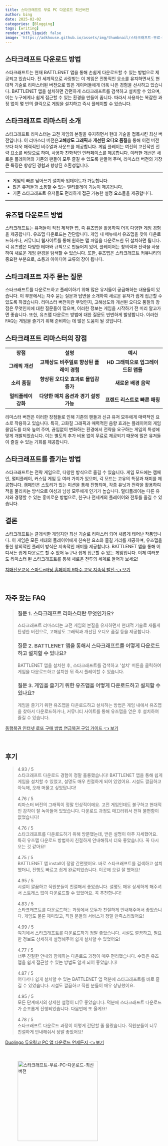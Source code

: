 ```yaml
---
title: 스타크래프트 무료 PC 다운로드 최신버전
author: bing
date: 2025-02-02
categories: [Blogging]
tags: [writing]
render_with_liquid: false
image: 'https://adkhouse.github.io/assets/img/thumbnail/스타크래프트-무료-PC-다운로드-최신버전.webp'
---
```



<h2 id='스타크래프트_다운로드_방법'>스타크래프트 다운로드 방법</h2>

<p>스타크래프트는 현재 BATTLENET 앱을 통해 손쉽게 다운로드할 수 있는 방법으로 제공되고 있습니다. 전 세계적으로 사랑받는 이 게임은 전통적인 요소를 유지하면서도 현대적 기술로 리마스터된 버전으로 많은 게이머들에게 더욱 나은 경험을 선사하고 있습니다. BATTLENET 앱을 설치하면 간편하게 스타크래프트를 검색하고 설치할 수 있으며, 이는 누구에게나 쉽게 접근할 수 있는 환경을 만들어 줍니다. 따라서 사용자는 복잡한 과정 없이 몇 번의 클릭으로 게임을 설치하고 즉시 플레이할 수 있습니다.</p>

<h2 id='스타크래프트_리마스터_소개'>스타크래프트 리마스터 소개</h2>

<p>스타크래프트 리마스터는 고전 게임의 본질을 유지하면서 현대 기술을 접목시킨 최신 버전입니다. 이 리마스터 버전은<b>고해상도 그래픽</b>과 <b>개선된 오디오 품질</b>을 통해 이전 버전보다 더욱 매력적인 비주얼과 사운드를 제공합니다. 게임 플레이는 여전히 고전적인 전략 요소를 바탕으로 하며, 사용자 친화적인 인터페이스를 제공합니다. 이러한 개선은 새로운 플레이어와 기존의 팬들이 모두 즐길 수 있도록 만들어 주며, 리마스터 버전의 가장 큰 특징은 향상된 경험과 향상된 호환성입니다.</p>

<hr />

<ul>
    <li>게임의 빠른 덮어쓰기 설치와 업데이트가 가능합니다.</li>
    <li>많은 유저들과 소통할 수 있는 멀티플레이 기능이 제공됩니다.</li>
    <li>기존 스타크래프트 유저들도 편리하게 접근 가능한 설정 요소들을 제공합니다.</li>
</ul>

<hr />

<h2 id='유즈맵_다운로드_방법'>유즈맵 다운로드 방법</h2>

<p>스타크래프트는 유저들이 직접 제작한 맵, 즉 유즈맵을 활용하여 더욱 다양한 게임 경험을 제공합니다. 유즈맵 다운로드는 간단합니다. 게임 내 메뉴에서 유즈맵을 찾아 다운로드하거나, 커뮤니티 웹사이트를 통해 원하는 맵 파일을 다운로드한 뒤 설치하면 됩니다. 각 유즈맵은 다양한 테마와 규칙으로 만들어져 있어, 플레이어는 창의력과 전략을 사용하여 새로운 게임 환경을 탐색할 수 있습니다. 또한, 유즈맵은 스타크래프트 커뮤니티의 중요한 부분으로, 소통과 아이디어 교류의 장이 됩니다.</p>

<h2 id='스타크래프트_자주_묻는_질문'>스타크래프트 자주 묻는 질문</h2>

<p>스타크래프트를 다운로드하고 플레이하기 위해 많은 유저들이 궁금해하는 내용들이 있습니다. 이 부분에서는 자주 묻는 질문과 답변을 소개하여 새로운 유저가 쉽게 접근할 수 있도록 하겠습니다. 리마스터 버전이란 무엇인지, 고해상도와 개선된 오디오 품질의 장점은 무엇인지에 대한 질문들이 많으며, 이러한 정보는 게임을 시작하기 전 미리 알고가면 좋습니다. 또한, 유즈맵 다운로드 방법에 대한 질문도 빈번하게 발생합니다. 이러한 FAQ는 게임을 즐기기 위해 준비하는 데 많은 도움이 될 것입니다.</p>

<h2 id='스타크래프트_리마스터_장점'>스타크래프트 리마스터의 장점</h2>

<table>
    <tr>
        <td style="text-align: center; height: 17px;"><b>장점</b></td>
        <td style="text-align: center; height: 17px;"><b>설명</b></td>
        <td style="text-align: center; height: 17px;"><b>예시</b></td>
    </tr>
    <tr>
        <td style="text-align: center; height: 17px;"><b>그래픽 개선</b></td>
        <td style="text-align: center; height: 17px;"><b>고해상도 비주얼로 향상된 플레이 경험</b></td>
        <td style="text-align: center; height: 17px;"><b>HD 그래픽으로 업그레이드된 맵들</b></td>
    </tr>
    <tr>
        <td style="text-align: center; height: 17px;"><b>소리 품질</b></td>
        <td style="text-align: center; height: 17px;"><b>향상된 오디오 효과로 몰입감 증가</b></td>
        <td style="text-align: center; height: 17px;"><b>새로운 배경 음악</b></td>
    </tr>
    <tr>
        <td style="text-align: center; height: 17px;"><b>멀티플레이 강화</b></td>
        <td style="text-align: center; height: 17px;"><b>다양한 매치 옵션과 경기 설정 가능</b></td>
        <td style="text-align: center; height: 17px;"><b>프렌드 리스트로 빠른 매칭</b></td>
    </tr>
</table>

<p>리마스터 버전은 이러한 장점들로 인해 기존의 팬들과 신규 유저 모두에게 매력적인 요소로 작용하고 있습니다. 특히, 고화질 그래픽과 매력적인 음향 효과는 플레이어의 게임 몰입도를 더욱 높여 주며, 끊임없이 변화하는 환경에서 전략을 요구하는 게임의 특성에 맞게 개발되었습니다. 이는 별도의 추가 비용 없이 무료로 제공되기 때문에 많은 유저들이 즐길 수 있는 기회를 제공합니다.</p>

<h2 id='스타크래프트를_즐기는_방법'>스타크래프트를 즐기는 방법</h2>

<p>스타크래프트는 전략 게임으로, 다양한 방식으로 즐길 수 있습니다. 게임 모드에는 캠페인, 멀티플레이, 커스텀 게임 등 여러 가지가 있으며, 각 모드는 고유의 특징과 재미를 제공합니다. 캠페인은 스토리가 있는 미션을 통해 진행되며, 각종 유닛과 전략을 활용하여 적을 물리치는 방식으로 여성과 남성 모두에게 인기가 높습니다. 멀티플레이는 다른 유저와 경쟁할 수 있는 흥미로운 방법으로, 친구나 전세계의 플레이어와 전투를 즐길 수 있습니다.</p>

<h2 id='결론'>결론</h2>

<p>스타크래프트는 클래식한 게임지만 최신 기술로 리마스터 되어 새롭게 태어난 작품입니다. 이 게임은 모든 세대의 플레이어에게 친숙한 요소와 즐길 거리를 제공하며, 유즈맵을 통한 창의적인 플레이 방식은 지속적인 재미를 제공합니다. BATTLENET 앱을 통해 어디서든 쉽게 다운로드 할 수 있어 누구나 쉽게 접근할 수 있는 게임입니다. 이제 여러분도 리마스터 된 스타크래프트를 통해 새로운 전투의 세계로 들어가 보세요!</p>


<p><a class="click-button" title="치매전문교육 스마트e러닝 홈페이지 9차수 교육 지속적 발전" href="https://adkhouse.github.io/posts/%EC%B9%98%EB%A7%A4%EC%A0%84%EB%AC%B8%EA%B5%90%EC%9C%A1-%EC%8A%A4%EB%A7%88%ED%8A%B8e%EB%9F%AC%EB%8B%9D-%ED%99%88%ED%8E%98%EC%9D%B4%EC%A7%80-9%EC%B0%A8%EC%88%98-%EA%B5%90%EC%9C%A1-%EC%A7%80%EC%86%8D%EC%A0%81-%EB%B0%9C%EC%A0%84/" rel="dofollow">치매전문교육 스마트e러닝 홈페이지 9차수 교육 지속적 발전 👈 보기</a></p><br>
<h2 id='자주_찾는_FAQ'>자주 찾는 FAQ</h2>
<div itemscope="" itemtype="https://schema.org/FAQPage"> 
<blockquote> 
<div itemscope="" itemprop="mainEntity" itemtype="https://schema.org/Question"> 
<h3 itemprop="name">질문 1. 스타크래프트 리마스터란 무엇인가요?</h3> 
<div itemscope="" itemprop="acceptedAnswer" itemtype="https://schema.org/Answer"> 
<span itemprop="text"> 
<p>스타크래프트 리마스터는 고전 게임의 본질을 유지하면서 현대적 기술로 새롭게 탄생한 버전으로, 고해상도 그래픽과 개선된 오디오 품질 등을 제공합니다.</p> 
</span> 
</div> 
</div> 

<div itemscope="" itemprop="mainEntity" itemtype="https://schema.org/Question"> 
<h3 itemprop="name">질문 2. BATTLENET 앱을 통해서 스타크래프트를 어떻게 다운로드하고 설치할 수 있나요?</h3> 
<div itemscope="" itemprop="acceptedAnswer" itemtype="https://schema.org/Answer"> 
<span itemprop="text"> 
<p>BATTLENET 앱을 설치한 후, 스타크래프트를 검색하고 '설치' 버튼을 클릭하여 게임을 다운로드하고 설치한 뒤 즉시 플레이할 수 있습니다.</p> 
</span> 
</div> 
</div> 

<div itemscope="" itemprop="mainEntity" itemtype="https://schema.org/Question"> 
<h3 itemprop="name">질문 3. 게임을 즐기기 위한 유즈맵을 어떻게 다운로드하고 설치할 수 있나요?</h3> 
<div itemscope="" itemprop="acceptedAnswer" itemtype="https://schema.org/Answer"> 
<span itemprop="text"> 
<p>게임을 즐기기 위한 유즈맵을 다운로드하고 설치하는 방법은 게임 내에서 유즈맵을 찾아서 다운로드하거나, 커뮤니티 사이트를 통해 유즈맵을 얻은 후 설치하여 즐길 수 있습니다.</p> 
</span> 
</div> 
</div> 

</blockquote> 
</div>
<p><a class="click-button" title="동행복권 인터넷 로또 구매 방법 연금복권 구입 가이드" href="https://adkhouse.github.io/posts/%EB%8F%99%ED%96%89%EB%B3%B5%EA%B6%8C-%EC%9D%B8%ED%84%B0%EB%84%B7-%EB%A1%9C%EB%98%90-%EA%B5%AC%EB%A7%A4-%EB%B0%A9%EB%B2%95-%EC%97%B0%EA%B8%88%EB%B3%B5%EA%B6%8C-%EA%B5%AC%EC%9E%85-%EA%B0%80%EC%9D%B4%EB%93%9C/" rel="dofollow">동행복권 인터넷 로또 구매 방법 연금복권 구입 가이드 👈 보기</a></p><br>
<h2 id='후기'>후기</h2>
<div itemscope itemtype="https://schema.org/Product">
  <blockquote>
  <div itemprop="review" itemscope itemtype="https://schema.org/Review">
      <div itemprop="reviewRating" itemscope itemtype="https://schema.org/Rating"> <span itemprop="ratingValue">4.93</span> / <span itemprop="bestRating">5</span> </div>
      <span itemprop="reviewBody">스타크래프트 다운로드 경험이 정말 훌륭했습니다! BATTLENET 앱을 통해 쉽게 게임을 설치할 수 있었고, 설명도 매우 친절하게 되어 있었어요. 시설도 깔끔하고 아늑해, 오래 머물고 싶었답니다!</span>
  </div>
  <br>
  <div itemprop="review" itemscope itemtype="https://schema.org/Review">
      <div itemprop="reviewRating" itemscope itemtype="https://schema.org/Rating"> <span itemprop="ratingValue">4.76</span> / <span itemprop="bestRating">5</span> </div>
      <span itemprop="reviewBody">리마스터 버전의 그래픽이 정말 인상적이에요. 고전 게임인데도 불구하고 현대적인 감각이 잘 녹아들어 있었습니다. 다운로드 과정도 매끄러워서 전혀 불편함이 없었습니다!</span>
  </div>
  <br>
  <div itemprop="review" itemscope itemtype="https://schema.org/Review">
      <div itemprop="reviewRating" itemscope itemtype="https://schema.org/Rating"> <span itemprop="ratingValue">4.76</span> / <span itemprop="bestRating">5</span> </div>
      <span itemprop="reviewBody">스타크래프트를 다운로드하기 위해 방문했는데, 받은 설명이 아주 자세했어요. 특히 유즈맵 다운로드 방법까지 친절하게 안내해줘서 더욱 좋았습니다. 꼭 다시 오는 것 같아요!</span>
  </div>
  <br>
  <div itemprop="review" itemscope itemtype="https://schema.org/Review">
      <div itemprop="reviewRating" itemscope itemtype="https://schema.org/Rating"> <span itemprop="ratingValue">4.75</span> / <span itemprop="bestRating">5</span> </div>
      <span itemprop="reviewBody">BATTLENET 앱 install이 정말 간편했어요. 바로 스타크래프트를 검색하고 설치했더니, 진행도 빠르고 쉽게 완료되었습니다. 이곳에 오길 잘 했어요!</span>
  </div>
  <br>
  <div itemprop="review" itemscope itemtype="https://schema.org/Review">
      <div itemprop="reviewRating" itemscope itemtype="https://schema.org/Rating"> <span itemprop="ratingValue">4.95</span> / <span itemprop="bestRating">5</span> </div>
      <span itemprop="reviewBody">시설이 깔끔하고 직원분들이 친절해서 좋았습니다. 설명도 매우 상세하게 해주셔서 스트레스 없이 다운로드할 수 있었어요. 꼭 추천합니다!</span>
  </div>
  <br>
  <div itemprop="review" itemscope itemtype="https://schema.org/Review">
      <div itemprop="reviewRating" itemscope itemtype="https://schema.org/Rating"> <span itemprop="ratingValue">4.83</span> / <span itemprop="bestRating">5</span> </div>
      <span itemprop="reviewBody">스타크래프트를 다운로드하는 과정에서 모두가 친절하게 안내해주어서 좋았습니다. 게임도 물론 재미있고, 직원 분들의 서비스가 정말 만족스러웠어요!</span>
  </div>
  <br>
  <div itemprop="review" itemscope itemtype="https://schema.org/Review">
      <div itemprop="reviewRating" itemscope itemtype="https://schema.org/Rating"> <span itemprop="ratingValue">4.99</span> / <span itemprop="bestRating">5</span> </div>
      <span itemprop="reviewBody">여기에서 스타크래프트를 다운로드하기 정말 좋았습니다. 시설도 깔끔하고, 필요한 정보도 상세하게 설명해주어 쉽게 설치할 수 있었어요!</span>
  </div>
  <br>
  <div itemprop="review" itemscope itemtype="https://schema.org/Review">
      <div itemprop="reviewRating" itemscope itemtype="https://schema.org/Rating"> <span itemprop="ratingValue">4.77</span> / <span itemprop="bestRating">5</span> </div>
      <span itemprop="reviewBody">너무 친절한 안내와 함께하는 다운로드 과정이 매우 편리했습니다. 수많은 유즈맵을 쉽게 접근할 수 있는 방법도 알게 되어 좋았습니다!</span>
  </div>
  <br>
  <div itemprop="review" itemscope itemtype="https://schema.org/Review">
      <div itemprop="reviewRating" itemscope itemtype="https://schema.org/Rating"> <span itemprop="ratingValue">4.87</span> / <span itemprop="bestRating">5</span> </div>
      <span itemprop="reviewBody">어디서나 쉽게 설치할 수 있는 BATTLENET 앱 덕분에 스타크래프트를 바로 즐길 수 있었습니다. 시설도 깔끔하고 직원 분들이 매우 상냥했어요.</span>
  </div>
  <br>
  <div itemprop="review" itemscope itemtype="https://schema.org/Review">
      <div itemprop="reviewRating" itemscope itemtype="https://schema.org/Rating"> <span itemprop="ratingValue">4.95</span> / <span itemprop="bestRating">5</span> </div>
      <span itemprop="reviewBody">모든 단계에서의 상세한 설명이 너무 좋았습니다. 덕분에 스타크래프트 다운로드가 순조롭게 진행되었습니다. 다음번에 또 올게요!</span>
  </div>
  <br>
  <div itemprop="review" itemscope itemtype="https://schema.org/Review">
      <div itemprop="reviewRating" itemscope itemtype="https://schema.org/Rating"> <span itemprop="ratingValue">4.78</span> / <span itemprop="bestRating">5</span> </div>
      <span itemprop="reviewBody">스타크래프트 다운로드 과정이 이렇게 간단할 줄 몰랐습니다. 직원분들이 너무 친절하게 안내해줘서 정말 좋았어요!</span>
  </div>
  </blockquote>
</div>
<p><a class="click-button" title="Duolingo 듀오링고 PC 앱 다운로드 언제든지" href="https://adkhouse.github.io/posts/Duolingo-%EB%93%80%EC%98%A4%EB%A7%81%EA%B3%A0-PC-%EC%95%B1-%EB%8B%A4%EC%9A%B4%EB%A1%9C%EB%93%9C-%EC%96%B8%EC%A0%9C%EB%93%A0%EC%A7%80/" rel="dofollow">Duolingo 듀오링고 PC 앱 다운로드 언제든지 👈 보기</a></p><br>
<figure class="image"><img src="https://adkhouse.github.io/assets/img/thumbnail/스타크래프트-무료-PC-다운로드-최신버전.webp" alt="스타크래프트-무료-PC-다운로드-최신버전" width="256" height="256"></figure>